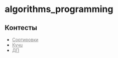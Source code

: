 # algorithms_programming

<h2>Контесты</h2>
<ul>
  <li><a href="https://imcs.dvfu.ru/cats/?f=problems;cid=3190561;sid=OUOIT0dTilvdD0BKUliWWLIjlxbpSJ" style="color: grey;">Сортировки</a></li>
  <li><a href="https://imcs.dvfu.ru/cats/?f=problems;cid=3224687;sid=OUOIT0dTilvdD0BKUliWWLIjlxbpSJ" style="color: grey;">Кучu</a></li>
  <li><a href="https://imcs.dvfu.ru/cats/?f=problems;cid=3276934;sid=OUOIT0dTilvdD0BKUliWWLIjlxbpSJ" style="color: grey;">ДП</a></li>
</ul>
